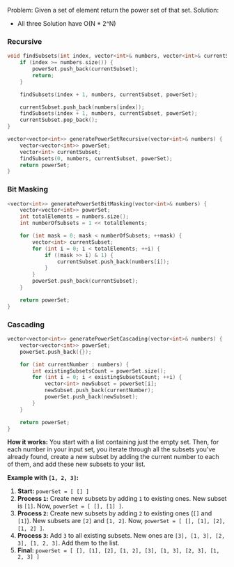 Problem: Given a set of element return the power set of that set.
Solution:
- All three Solution have O(N * 2^N)

### Recursive 
```cpp
void findSubsets(int index, vector<int>& numbers, vector<int>& currentSubset, vector<vector<int>>& powerSet) {
    if (index >= numbers.size()) {
        powerSet.push_back(currentSubset);
        return;
    }

    findSubsets(index + 1, numbers, currentSubset, powerSet);

    currentSubset.push_back(numbers[index]);
    findSubsets(index + 1, numbers, currentSubset, powerSet);
    currentSubset.pop_back();
}

vector<vector<int>> generatePowerSetRecursive(vector<int>& numbers) {
    vector<vector<int>> powerSet;
    vector<int> currentSubset;
    findSubsets(0, numbers, currentSubset, powerSet);
    return powerSet;
}
```

### Bit Masking 
```cpp
<vector<int>> generatePowerSetBitMasking(vector<int>& numbers) {
    vector<vector<int>> powerSet;
    int totalElements = numbers.size();
    int numberOfSubsets = 1 << totalElements;

    for (int mask = 0; mask < numberOfSubsets; ++mask) {
        vector<int> currentSubset;
        for (int i = 0; i < totalElements; ++i) {
            if ((mask >> i) & 1) {
                currentSubset.push_back(numbers[i]);
            }
        }
        powerSet.push_back(currentSubset);
    }

    return powerSet;
}
```

### Cascading
```cpp
vector<vector<int>> generatePowerSetCascading(vector<int>& numbers) {
    vector<vector<int>> powerSet;
    powerSet.push_back({});

    for (int currentNumber : numbers) {
        int existingSubsetsCount = powerSet.size();
        for (int i = 0; i < existingSubsetsCount; ++i) {
            vector<int> newSubset = powerSet[i];
            newSubset.push_back(currentNumber);
            powerSet.push_back(newSubset);
        }
    }

    return powerSet;
}
```
**How it works:** You start with a list containing just the empty set. Then, for each number in your input set, you iterate through all the subsets you've already found, create a new subset by adding the current number to each of them, and add these new subsets to your list.

**Example with `[1, 2, 3]`:**

1. **Start:** `powerSet = [ [] ]`
2. **Process `1`:** Create new subsets by adding `1` to existing ones. New subset is `[1]`. Now, `powerSet = [ [], [1] ]`.
3. **Process `2`:** Create new subsets by adding `2` to existing ones (`[]` and `[1]`). New subsets are `[2]` and `[1, 2]`. Now, `powerSet = [ [], [1], [2], [1, 2] ]`.
4. **Process `3`:** Add `3` to all existing subsets. New ones are `[3], [1, 3], [2, 3], [1, 2, 3]`. Add them to the list.
5. **Final:** `powerSet = [ [], [1], [2], [1, 2], [3], [1, 3], [2, 3], [1, 2, 3] ]`